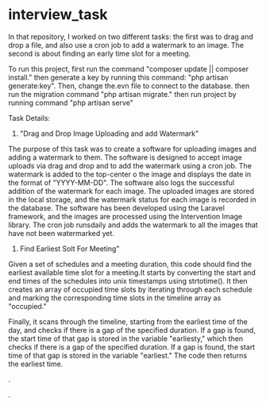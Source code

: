 




# interview_task
In that repository, I worked on two different tasks: the first was to drag and drop a file, and also use a cron job to add a watermark to an image. The second is about finding an early time slot for a meeting.

To run this project, first run the command "composer update || composer install."
then generate a key by running this command: "php artisan generate:key".
Then, change the.evn file to connect to the database.
then run the migration command "php artisan migrate."
then run project by running command "php artisan serve"


Task Details:

1) "Drag and Drop Image Uploading and add Watermark"

The purpose of this task was to create a software for uploading images and adding a watermark to them. The software is designed to accept image uploads via drag and drop and to add the watermark using a cron job. The watermark is added to the top-center  o the image and displays the date in the format of "YYYY-MM-DD". The software also logs the successful addition of the watermark for each image. The uploaded images are stored in the local storage, and the watermark status for each image is recorded in the database. The software has been developed using the Laravel framework, and the images are processed using the Intervention Image library. The cron job runsdaily and adds the watermark to all the images that have not been watermarked yet.




1) Find Earliest Solt For Meeting"

Given a set of schedules and a meeting duration, this code should find the earliest available time slot for a meeting.It starts by converting the start and end times of the schedules into unix timestamps using strtotime(). It then creates an array of occupied time slots by iterating through each schedule and marking the corresponding time slots in the timeline array as "occupied."

Finally, it scans through the timeline, starting from the earliest time of the day, and checks if there is a gap of the specified duration. If a gap is found, the start time of that gap is stored in the variable "earliesty," which then checks if there is a gap of the specified duration. If a gap is found, the start time of that gap is stored in the variable "earliest." The code then returns the earliest time.





















































.



.
